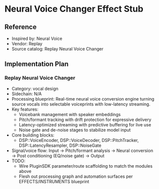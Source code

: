 # Neural Voice Changer Effect Stub

## Reference
- Inspired by: Neural Voice
- Vendor: Replay
- Source catalog: Replay Neural Voice Changer

## Implementation Plan
### Replay Neural Voice Changer
- Category: vocal design
- Sidechain: N/A
- Processing blueprint: Real-time neural voice conversion engine turning source vocals into selectable voiceprints with low-latency streaming.
- Key features:
  - Voicebank management with speaker embeddings
  - Pitch/formant tracking with drift protection for expressive delivery
  - Latency-optimized streaming with predictive buffering for live use
  - Noise gate and de-noise stages to stabilize model input
- Core building blocks:
  - DSP::VoiceEncoder, DSP::VoiceDecoder, DSP::PitchTracker, DSP::LatencyResampler, DSP::NoiseGate
- Signal/voice flow: Input → Pitch/formant analysis → Neural conversion → Post conditioning (EQ/noise gate) → Output
- TODO:
  - Wire PluginSDK parameter/route scaffolding to match the modules above
  - Flesh out processing graph and automation surfaces per EFFECTS/INSTRUMENTS blueprint

